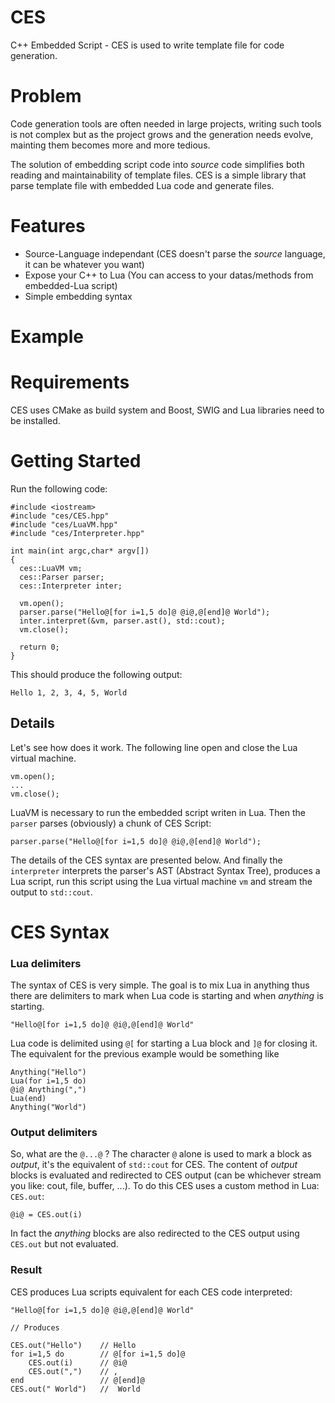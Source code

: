 CES
===

C++ Embedded Script - CES is used to write template file for code generation. 

# Problem 
Code generation tools are often needed in large projects, writing such tools is not complex but as the project grows and the generation needs evolve, mainting them becomes more and more tedious. 

The solution of embedding script code into _source_ code simplifies both reading and maintainability of template files.
CES is a simple library that parse template file with embedded Lua code and generate files.

# Features

* Source-Language independant (CES doesn't parse the _source_ language, it can be whatever you want) 
* Expose your C++ to Lua (You can access to your datas/methods from embedded-Lua script)
* Simple embedding syntax

# Example


# Requirements

CES uses CMake as build system and Boost, SWIG and Lua libraries need to be installed.

# Getting Started

Run the following code:

    #include <iostream>
    #include "ces/CES.hpp"
    #include "ces/LuaVM.hpp"
    #include "ces/Interpreter.hpp"

    int main(int argc,char* argv[])
    {
      ces::LuaVM vm;
      ces::Parser parser;
      ces::Interpreter inter;
      
      vm.open();
      parser.parse("Hello@[for i=1,5 do]@ @i@,@[end]@ World");
      inter.interpret(&vm, parser.ast(), std::cout);
      vm.close();
    
      return 0;
    }
  
This should produce the following output:

    Hello 1, 2, 3, 4, 5, World
  
## Details

Let's see how does it work. 
The following line open and close the Lua virtual machine. 
  
    vm.open();
    ...
    vm.close();

LuaVM is necessary to run the embedded script writen in Lua.
Then the `parser` parses (obviously) a chunk of CES Script:

    parser.parse("Hello@[for i=1,5 do]@ @i@,@[end]@ World");
  
The details of the CES syntax are presented below.
And finally the `interpreter` interprets the parser's AST (Abstract Syntax Tree), produces a Lua script, run this script using the Lua virtual machine `vm` and stream the output to `std::cout`.

# CES Syntax

### Lua delimiters

The syntax of CES is very simple. The goal is to mix Lua in anything thus there are delimiters to mark when Lua code is starting and when _anything_ is starting.

    "Hello@[for i=1,5 do]@ @i@,@[end]@ World"

Lua code is delimited using `@[` for starting a Lua block and `]@` for closing it.
The equivalent for the previous example would be something like
  
    Anything("Hello")
    Lua(for i=1,5 do) 
    @i@ Anything(",") 
    Lua(end)
    Anything("World")

### Output delimiters

So, what are the `@...@` ? 
The character `@` alone is used to mark a block as _output_, it's the equivalent of `std::cout` for CES.
The content of _output_ blocks is evaluated and redirected to CES output (can be whichever stream you like: cout, file, buffer, ...). 
To do this CES uses a custom method in Lua: `CES.out`:

    @i@ = CES.out(i)
  
In fact the _anything_ blocks are also redirected to the CES output using `CES.out` but not evaluated.

### Result

CES produces Lua scripts equivalent for each CES code interpreted:
  
    "Hello@[for i=1,5 do]@ @i@,@[end]@ World"
  
    // Produces
  
    CES.out("Hello")    // Hello
    for i=1,5 do        // @[for i=1,5 do]@
        CES.out(i)      // @i@
        CES.out(",")    // ,
    end                 // @[end]@
    CES.out(" World")   //  World



